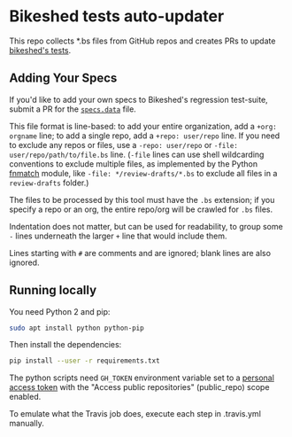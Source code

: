 # Bikeshed tests auto-updater

This repo collects *.bs files from GitHub repos and creates PRs to update
[bikeshed's tests](https://github.com/tabatkins/bikeshed/tree/master/tests/github).

## Adding Your Specs

If you'd like to add your own specs to Bikeshed's regression test-suite,
submit a PR for the [`specs.data`](https://github.com/foolip/bikeshed-tests/blob/master/specs.data) file.

This file format is line-based:
to add your entire organization, add a `+org: orgname` line;
to add a single repo, add a `+repo: user/repo` line.
If you need to exclude any repos or files, 
use a `-repo: user/repo`
or `-file: user/repo/path/to/file.bs` line.
(`-file` lines can use shell wildcarding conventions to exclude multiple files,
as implemented by the Python [fnmatch](https://docs.python.org/2/library/fnmatch.html) module,
like `-file: */review-drafts/*.bs` to exclude all files in a `review-drafts` folder.)

The files to be processed by this tool must have the `.bs` extension;
if you specify a repo or an org,
the entire repo/org will be crawled for `.bs` files.

Indentation does not matter, but can be used for readability,
to group some `-` lines underneath the larger `+` line that would include them.

Lines starting with `#` are comments and are ignored;
blank lines are also ignored.

## Running locally

You need Python 2 and pip:
```bash
sudo apt install python python-pip
```

Then install the dependencies:
```bash
pip install --user -r requirements.txt
```

The python scripts need `GH_TOKEN` environment variable set to a
[personal access token](https://github.com/settings/tokens/new) with the
"Access public repositories" (public_repo) scope enabled.

To emulate what the Travis job does, execute each step in .travis.yml manually.

